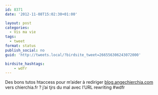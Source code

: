 ```yaml
---
id: 8371
date: '2012-11-08T15:02:30+01:00'

layout: post
categories:
  - Vis ma vie
tags:
  - tweet
format: status
publish_social: no
guid: 'http://tweets.local/?birdsite_tweet=266556306243072000'

birdsite_hashtags:
    - wdfr
---
```


Des bons tutos htaccess pour m’aider à rediriger [blog.angechierchia.com](http://blog.angechierchia.com) vers chierchia.fr ? j’ai tjrs du mal avec l’URL rewriting #wdfr